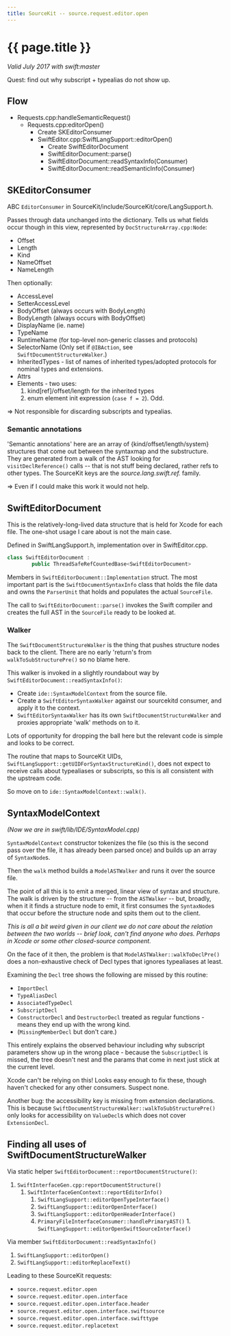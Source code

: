 ```yaml
---
title: SourceKit -- source.request.editor.open
---
```

# {{ page.title }}

*Valid July 2017 with swift:master*

Quest: find out why subscript + typealias do not show up.

## Flow

* Requests.cpp:handleSemanticRequest()
    * Requests.cpp:editorOpen()
        * Create SKEditorConsumer
        * SwiftEditor.cpp:SwiftLangSupport::editorOpen()
            * Create SwiftEditorDocument
            * SwiftEditorDocument::parse()
            * SwiftEditorDocument::readSyntaxInfo(Consumer)
            * SwiftEditorDocument::readSemanticInfo(Consumer)

## SKEditorConsumer

ABC `EditorConsumer` in SourceKit/include/SourceKit/core/LangSupport.h.

Passes through data unchanged into the dictionary.  Tells us what fields occur
though in this view, represented by `DocStructureArray.cpp:Node`:
* Offset
* Length
* Kind
* NameOffset
* NameLength 

Then optionally:
* AccessLevel
* SetterAccessLevel
* BodyOffset (always occurs with BodyLength)
* BodyLength (always occurs with BodyOffset)
* DisplayName (ie. name)
* TypeName
* RuntimeName (for top-level non-generic classes and protocols)
* SelectorName (Only set if `@IBAction`, see `SwiftDocumentStructureWalker`.)
* InheritedTypes - list of names of inherited types/adopted protocols for
  nominal types and extensions.
* Attrs
* Elements - two uses:
    1. kind[ref]/offset/length for the inherited types
    2. enum element init expression (`case f = 2`).  Odd.

=> Not responsible for discarding subscripts and typealias.

### Semantic annotations

'Semantic annotations' here are an array of {kind/offset/length/system}
structures that come out between the syntaxmap and the substructure.  They are
generated from a walk of the AST looking for `visitDeclReference()` calls --
that is not stuff being declared, rather refs to other types.  The SourceKit
keys are the *source.lang.swift.ref.* family.

=> Even if I could make this work it would not help.

## SwiftEditorDocument

This is the relatively-long-lived data structure that is held for Xcode for
each file.  The one-shot usage I care about is not the main case.

Defined in SwiftLangSupport.h, implementation over in SwiftEditor.cpp.
```c++
class SwiftEditorDocument :
        public ThreadSafeRefCountedBase<SwiftEditorDocument>
```
Members in `SwiftEditorDocument::Implementation` struct.  The most important
part is the `SwiftDocumentSyntaxInfo` class that holds the file data and owns
the `ParserUnit` that holds and populates the actual `SourceFile`.

The call to `SwiftEditorDocument::parse()` invokes the Swift compiler and
creates the full AST in the `SourceFile` ready to be looked at.

### Walker

The `SwiftDocumentStructureWalker` is the thing that pushes structure nodes
back to the client.  There are no early 'return's from `walkToSubStructurePre()`
so no blame here.

This walker is invoked in a slightly roundabout way by
`SwiftEditorDocument::readSyntaxInfo()`:
* Create `ide::SyntaxModelContext` from the source file.
* Create a `SwiftEditorSyntaxWalker` against our sourcekitd consumer, and apply
  it to the context.
* `SwiftEditorSyntaxWalker` has its own `SwiftDocumentStructureWalker` and
  proxies appropriate 'walk' methods on to it.

Lots of opportunity for dropping the ball here but the relevant code is simple
and looks to be correct.

The routine that maps to SourceKit UIDs,
`SwiftLangSupport::getUIDForSyntaxStructureKind()`, does not expect to receive
calls about typealiases or subscripts, so this is all consistent with the
upstream code.

So move on to `ide::SyntaxModelContext::walk()`.

## SyntaxModelContext

<i>(Now we are in swift/lib/IDE/SyntaxModel.cpp)</i>

`SyntaxModelContext` constructor tokenizes the file (so this is the second pass
over the file, it has already been parsed once) and builds up an array of
`SyntaxNode`s.

Then the `walk` method builds a `ModelASTWalker` and runs it over the source
file.

The point of all this is to emit a merged, linear view of syntax and structure.
The walk is driven by the structure -- from the `ASTWalker` -- but, broadly,
when it it finds a structure node to emit, it first consumes the `SyntaxNode`s
that occur before the structure node and spits them out to the client.

*This is all a bit weird given in our client we do not care about the relation
between the two worlds -- brief look, can't find anyone who does.  Perhaps in
Xcode or some other closed-source component.*

On the face of it then, the problem is that `ModelASTWalker::walkToDeclPre()`
does a non-exhaustive check of Decl types that ignores typealiases at least.

Examining the `Decl` tree shows the following are missed by this routine:
* `ImportDecl`
* `TypeAliasDecl`
* `AssociatedTypeDecl`
* `SubscriptDecl`
* `ConstructorDecl` and `DestructorDecl` treated as regular functions - means
  they end up with the wrong kind.
* (`MissingMemberDecl` but don't care.)

This entirely explains the observed behaviour including why subscript parameters
show up in the wrong place - because the `SubscriptDecl` is missed, the tree
doesn't nest and the params that come in next just stick at the current level.

Xcode can't be relying on this!  Looks easy enough to fix these, though haven't
checked for any other consumers.  Suspect none.

Another bug: the accessibility key is missing from extension declarations.  This
is because `SwiftDocumentStructureWalker::walkToSubStructurePre()` only looks
for accessibility on `ValueDecl`s which does not cover `ExtensionDecl`.

## Finding all uses of SwiftDocumentStructureWalker

Via static helper `SwiftEditorDocument::reportDocumentStructure()`:
1. `SwiftInterfaceGen.cpp:reportDocumentStructure()`
    1. `SwiftInterfaceGenContext::reportEditorInfo()`
        1. `SwiftLangSupport::editorOpenTypeInterface()`
        2. `SwiftLangSupport::editorOpenInterface()`
        3. `SwiftLangSupport::editorOpenHeaderInterface()`
        4. `PrimaryFileInterfaceConsumer::handlePrimaryAST()`
                1. `SwiftLangSupport::editorOpenSwiftSourceInterface()`

Via member `SwiftEditorDocument::readSyntaxInfo()`
1. `SwiftLangSupport::editorOpen()`
2. `SwiftLangSupport::editorReplaceText()`

Leading to these SourceKit requests:
* `source.request.editor.open`
* `source.request.editor.open.interface`
* `source.request.editor.open.interface.header`
* `source.request.editor.open.interface.swiftsource`
* `source.request.editor.open.interface.swifttype`
* `source.request.editor.replacetext`
